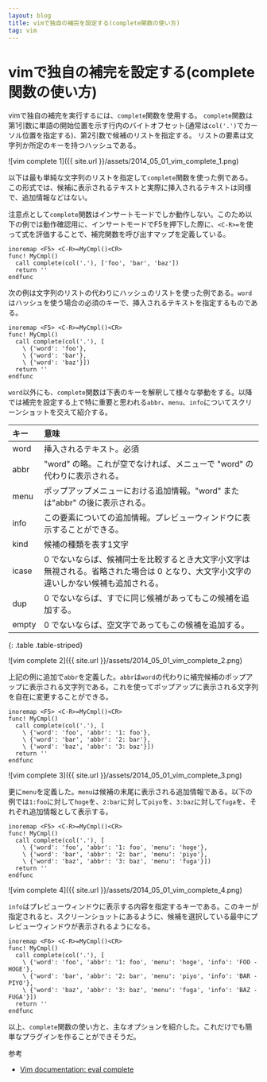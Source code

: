 ```yaml
---
layout: blog
title: vimで独自の補完を設定する(complete関数の使い方)
tag: vim
---
```


# vimで独自の補完を設定する(complete関数の使い方)

vimで独自の補完を実行するには、`complete`関数を使用する。
`complete`関数は第1引数に単語の開始位置を示す行内のバイトオフセット(通常は`col('.')`でカーソル位置を指定する)、第2引数で候補のリストを指定する。
リストの要素は文字列か所定のキーを持つハッシュである。

![vim complete 1]({{ site.url }}/assets/2014_05_01_vim_complete_1.png)

以下は最も単純な文字列のリストを指定して`complete`関数を使った例である。
この形式では、候補に表示されるテキストと実際に挿入されるテキストは同様で、追加情報などはない。

注意点として`complete`関数はインサートモードでしか動作しない。このため以下の例では動作確認用に、インサートモードでF5を押下した際に、`<C-R>=`を使って式を評価することで、補完関数を呼び出すマップを定義している。

~~~~
inoremap <F5> <C-R>=MyCmpl()<CR>
func! MyCmpl()
  call complete(col('.'), ['foo', 'bar', 'baz'])
  return ''
endfunc
~~~~

次の例は文字列のリストの代わりにハッシュのリストを使った例である。`word`はハッシュを使う場合の必須のキーで、挿入されるテキストを指定するものである。

~~~~
inoremap <F5> <C-R>=MyCmpl()<CR>
func! MyCmpl()
  call complete(col('.'), [
    \ {'word': 'foo'},
    \ {'word': 'bar'},
    \ {'word': 'baz'}])
  return ''
endfunc
~~~~

`word`以外にも、`complete`関数は下表のキーを解釈して様々な挙動をする。以降では補完を設定する上で特に重要と思われる`abbr`、`menu`、`info`についてスクリーンショットを交えて紹介する。

|キー|意味|
|:-|:-|
|word|挿入されるテキスト。必須|
|abbr|"word" の略。これが空でなければ、メニューで "word" の代わりに表示される。|
|menu|ポップアップメニューにおける追加情報。"word" または"abbr" の後に表示される。|
|info|この要素についての追加情報。プレビューウィンドウに表示することができる。|
|kind|候補の種類を表す1文字|
|icase|0 でないならば、候補同士を比較するとき大文字小文字は無視される。省略された場合は 0 となり、大文字小文字の違いしかない候補も追加される。|
|dup|0 でないならば、すでに同じ候補があってもこの候補を追加する。|
|empty|0 でないならば、空文字であってもこの候補を追加する。|
{: .table .table-striped}

![vim complete 2]({{ site.url }}/assets/2014_05_01_vim_complete_2.png)

上記の例に追加で`abbr`を定義した。`abbr`は`word`の代わりに補完候補のポップアップに表示される文字列である。これを使ってポップアップに表示される文字列を自在に変更することができる。

~~~~
inoremap <F5> <C-R>=MyCmpl()<CR>
func! MyCmpl()
  call complete(col('.'), [
    \ {'word': 'foo', 'abbr': '1: foo'},
    \ {'word': 'bar', 'abbr': '2: bar'},
    \ {'word': 'baz', 'abbr': '3: baz'}])
  return ''
endfunc
~~~~

![vim complete 3]({{ site.url }}/assets/2014_05_01_vim_complete_3.png)

更に`menu`を定義した。`menu`は候補の末尾に表示される追加情報である。以下の例では`1:foo`に対して`hoge`を、`2:bar`に対して`piyo`を、`3:baz`に対して`fuga`を、それぞれ追加情報として表示する。

~~~~
inoremap <F5> <C-R>=MyCmpl()<CR>
func! MyCmpl()
  call complete(col('.'), [
    \ {'word': 'foo', 'abbr': '1: foo', 'menu': 'hoge'},
    \ {'word': 'bar', 'abbr': '2: bar', 'menu': 'piyo'},
    \ {'word': 'baz', 'abbr': '3: baz', 'menu': 'fuga'}])
  return ''
endfunc
~~~~

![vim complete 4]({{ site.url }}/assets/2014_05_01_vim_complete_4.png)

`info`はプレビューウィンドウに表示する内容を指定するキーである。このキーが指定されると、スクリーンショットにあるように、候補を選択している最中にプレビューウィンドウが表示されるようになる。

~~~~
inoremap <F6> <C-R>=MyCmpl()<CR>
func! MyCmpl()
  call complete(col('.'), [
    \ {'word': 'foo', 'abbr': '1: foo', 'menu': 'hoge', 'info': 'FOO - HOGE'},
    \ {'word': 'bar', 'abbr': '2: bar', 'menu': 'piyo', 'info': 'BAR - PIYO'},
    \ {'word': 'baz', 'abbr': '3: baz', 'menu': 'fuga', 'info': 'BAZ - FUGA'}])
  return ''
endfunc
~~~~

以上、`complete`関数の使い方と、主なオプションを紹介した。これだけでも簡単なプラグインを作ることができそうだ。

参考

- [Vim documentation: eval complete](http://vim-jp.org/vimdoc-ja/eval.html#complete%28%29)
